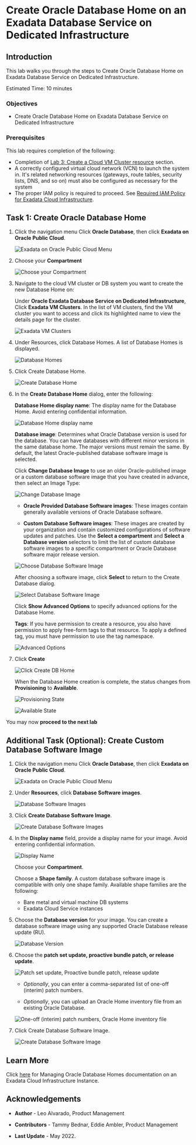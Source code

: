 
<!-- Updated April 5, 2022 -->

# Create Oracle Database Home on an Exadata Database Service on Dedicated Infrastructure


## Introduction

This lab walks you through the steps to Create Oracle Database Home on Exadata Database Service on Dedicated Infrastructure.


Estimated Time: 10 minutes



### Objectives

-   Create Oracle Database Home on Exadata Database Service on Dedicated Infrastructure


### Prerequisites

This lab requires completion of the following:

* Completion of [Lab 3: Create a Cloud VM Cluster resource](?lab=lab3-create-cloud-vmcluster) section.
* A correctly configured virtual cloud network (VCN) to launch the system in. It's related networking resources (gateways, route tables, security lists, DNS, and so on) must also be configured as necessary for the system
* The proper IAM policy is required to proceed. See [Required IAM Policy for Exadata Cloud Infrastructure](https://docs.oracle.com/en-us/iaas/exadatacloud/exacs/preparing-for-ecc-deployment.html#GUID-EA03F7BC-7D8E-4177-AFF4-615F71C390CD).





## Task 1: Create Oracle Database Home


1.  Click the navigation menu Click **Oracle Database**, then click **Exadata on Oracle Public Cloud**.

    ![Exadata on Oracle Public Cloud Menu](./images/exadb-d-menu.png " ")

2.  Choose your **Compartment**

    ![Choose your Compartment](./images/choose-compartment.png " ")


3.  Navigate to the cloud VM cluster or DB system you want to create the new Database Home on:

    Under **Oracle Exadata Database Service on Dedicated Infrastructure**, Click **Exadata VM Clusters**. In the list of VM clusters, find the VM cluster you want to access and click its highlighted name to view the details page for the cluster.

    ![Exadata VM Clusters](./images/exavmclusters.png " ")

4.  Under Resources, click Database Homes. A list of Database Homes is displayed.

    ![Database Homes](./images/dbhomelist.png " ")

5.  Click Create Database Home.

    ![Create Database Home](./images/create-dbhome.png " ")

6.  In the **Create Database Home** dialog, enter the following:

    **Database Home display name**: The display name for the Database Home. Avoid entering confidential information.

    ![Database Home display name](./images/dbhome-display-name.png " ")

    **Database image**: Determines what Oracle Database version is used for the database. You can have databases with different minor versions in the same database home. The major versions must remain the same. By default, the latest Oracle-published database software image is selected.

    Click **Change Database Image** to use an older Oracle-published image or a custom database software image that you have created in advance, then select an Image Type:

    ![Change Database Image](./images/change-db-image.png " ")

    * **Oracle Provided Database Software images**: These images contain generally available versions of Oracle Database software.

    * **Custom Database Software images**: These images are created by your organization and contain customized configurations of software updates and patches. Use the **Select a compartment** and **Select a Database version** selectors to limit the list of custom database software images to a specific compartment or Oracle Database software major release version.

    ![Choose Database Software Image](./images/choose-db-software-image.png " ")

       After choosing a software image, click **Select** to return to the Create Database dialog.

    ![Select Database Software Image](./images/select-db-software-image.png " ")

    Click **Show Advanced Options** to specify advanced options for the Database Home.

       **Tags**: If you have permission to create a resource, you also have permission to apply free-form tags to that resource. To apply a defined tag, you must have permission to use the tag namespace.

       ![Advanced Options](./images/advanced-options.png " ")

7. Click **Create**

   ![Click Create DB Home](./images/click-create-dbhome.png " ")


   When the Database Home creation is complete, the status changes from **Provisioning** to **Available**.

   ![Provisioning State](./images/provisioning-state.png " ")

   ![Available State](./images/available-state.png " ")


You may now **proceed to the next lab**

## Additional Task (Optional): Create Custom Database Software Image


1.  Click the navigation menu Click **Oracle Database**, then click **Exadata on Oracle Public Cloud**.

    ![Exadata on Oracle Public Cloud Menu](./images/exadb-d-menu.png " ")

2.  Under **Resources**, click **Database Software images**.

    ![Database Software Images](./images/db-software-images.png " ")

3.  Click **Create Database Software Image**.

    ![Create Database Software Images](./images/create-db-sw-images.png " ")

4.  In the **Display name** field, provide a display name for your image. Avoid entering confidential information.

    ![Display Name](./images/db-sw-image-display-name.png " ")

    Choose your **Compartment**.

    Choose a **Shape family**. A custom database software image is compatible with only one shape family. Available shape families are
    the following:

       * Bare metal and virtual machine DB systems
       * Exadata Cloud Service instances

5.  Choose the **Database version** for your image. You can create a database software image using any supported Oracle Database release
    update (RU).

    ![Database Version](./images/dbversion.png " ")

6.  Choose the **patch set update, proactive bundle patch, or release update**.

    ![Patch set update, Proactive bundle patch, release update](./images/psu.png " ")

       * *Optionally*, you can enter a comma-separated list of one-off (interim) patch numbers.

       * *Optionally*, you can upload an Oracle Home inventory file from an existing Oracle Database.

    ![One-off (interim) patch numbers, Oracle Home inventory file](./images/interim-one-off-patch.png " ")

7.  Click Create Database Software Image.

    ![Create Database Software Image](./images/create-dbsw-image.png " ")


## Learn More

Click [here](https://docs.oracle.com/en-us/iaas/exadatacloud/exacs/ecs-manage-dbhomes.html) for Managing Oracle Database Homes documentation on an Exadata Cloud Infrastructure Instance.


## Acknowledgements

* **Author** - Leo Alvarado, Product Management

* **Contributors** - Tammy Bednar, Eddie Ambler, Product Management

* **Last Update** - May 2022.
